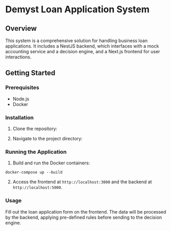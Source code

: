 # Demyst Loan Application System

## Overview
This system is a comprehensive solution for handling business loan applications. It includes a NestJS backend, which interfaces with a mock accounting service and a decision engine, and a Next.js frontend for user interactions.

## Getting Started

### Prerequisites
- Node.js
- Docker

### Installation
1. Clone the repository:

2. Navigate to the project directory:


### Running the Application
1. Build and run the Docker containers:

`docker-compose up --build`

2. Access the frontend at `http://localhost:3000` and the backend at `http://localhost:5000`.

### Usage
Fill out the loan application form on the frontend. The data will be processed by the backend, applying pre-defined rules before sending to the decision engine.
